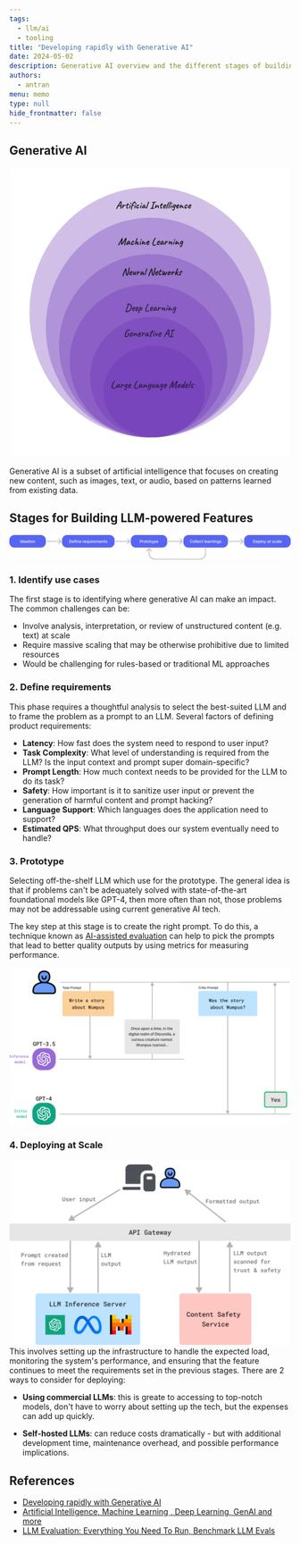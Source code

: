 ```yaml
---
tags: 
  - llm/ai
  - tooling
title: "Developing rapidly with Generative AI"
date: 2024-05-02
description: Generative AI overview and the different stages of building an LLM-powered feature
authors: 
  - antran
menu: memo
type: null
hide_frontmatter: false
---
```

## Generative AI

![AI overview](assets/ai-eco.png)

Generative AI is a subset of artificial intelligence that focuses on creating new content, such as images, text, or audio, based on patterns learned from existing data.

## Stages for Building LLM-powered Features

![Stages for Building LLM-powered Features](assets/llm-building-stages.png)


### 1. Identify use cases
The first stage is to identifying where generative AI can make an impact. The common challenges can be:
  - Involve analysis, interpretation, or review of unstructured content (e.g. text) at scale
  - Require massive scaling that may be otherwise prohibitive due to limited resources
  - Would be challenging for rules-based or traditional ML approaches

### 2. Define requirements
This phase requires a thoughtful analysis to select the best-suited LLM and to frame the problem as a prompt to an LLM. Several factors of defining product requirements:

  - **Latency**: How fast does the system need to respond to user input?
  - **Task Complexity**: What level of understanding is required from the LLM? Is the input context and prompt super domain-specific?
  - **Prompt Length**: How much context needs to be provided for the LLM to do its task?
  - **Safety**: How important is it to sanitize user input or prevent the generation of harmful content and prompt hacking?
  - **Language Support**: Which languages does the application need to support?
  - **Estimated QPS**: What throughput does our system eventually need to handle?

### 3. Prototype
Selecting off-the-shelf LLM which use for the prototype. The general idea is that if problems can't be adequately solved with state-of-the-art foundational models like GPT-4, then more often than not, those problems may not be addressable using current generative AI tech.

The key step at this stage is to create the right prompt. To do this, a technique known as [AI-assisted evaluation](https://arize.com/blog-course/llm-evaluation-the-definitive-guide/) can help to pick the prompts that lead to better quality outputs by using metrics for measuring performance.

![How AI-assisted evaluation works](assets/evaluating-prompts.png)

### 4. Deploying at Scale
![A high-level architecture for an LLM application](assets/llm-arch.png)
This involves setting up the infrastructure to handle the expected load, monitoring the system's performance, and ensuring that the feature continues to meet the requirements set in the previous stages. There are 2 ways to consider for deploying:

  - **Using commercial LLMs**: this is greate to accessing to top-notch models, don't have to worry about setting up the tech, but the expenses can add up quickly.

  - **Self-hosted LLMs**: can reduce costs dramatically - but with additional development time, maintenance overhead, and possible performance implications.

## References
- [Developing rapidly with Generative AI](https://discord.com/blog/developing-rapidly-with-generative-ai)
- [Artificial Intelligence, Machine Learning , Deep Learning, GenAI and more](https://medium.com/womenintechnology/ai-c3412c5aa0ac)
- [LLM Evaluation: Everything You Need To Run, Benchmark LLM Evals](https://arize.com/blog-course/llm-evaluation-the-definitive-guide/)
